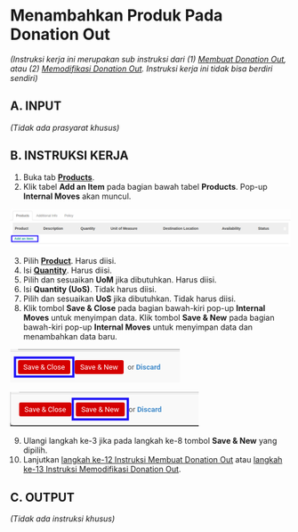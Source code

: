 # Menambahkan Produk Pada Donation Out

*(Instruksi kerja ini merupakan sub instruksi dari (1) [Membuat Donation Out](./membuat.md), atau (2) [Memodifikasi Donation Out](./modifikasi.md). Instruksi kerja ini tidak bisa berdiri sendiri)*

## A. INPUT

*(Tidak ada prasyarat khusus)*

## B. INSTRUKSI KERJA

1. Buka tab **[Products](./penjelasan.md#tab-products)**.
2. Klik tabel **Add an Item** pada bagian bawah tabel **Products**. Pop-up **Internal Moves** akan muncul.

![](../../img/donation-out/tombol-add-item-produk.png)

3. Pilih **[Product](./penjelasan.md#field-product)**. Harus diisi.
4. Isi **[Quantity](./penjelasan.md#field-quantity)**. Harus diisi.
5. Pilih dan sesuaikan **UoM** jika dibutuhkan. Harus diisi.
6. Isi **Quantity (UoS)**. Tidak harus diisi.
7. Pilih dan sesuaikan **UoS** jika dibutuhkan. Tidak harus diisi.
8. Klik tombol **Save & Close** pada bagian bawah-kiri pop-up **Internal Moves** untuk menyimpan data. Klik tombol **Save & New** pada bagian bawah-kiri pop-up **Internal Moves** untuk menyimpan data dan menambahkan data baru.

![](../../img/donation-out/tombol-save-close-produk.png)

![](../../img/donation-out/tombol-save-new-produk.png)

9. Ulangi langkah ke-3 jika pada langkah ke-8 tombol **Save & New** yang dipilih.
10. Lanjutkan [langkah ke-12 Instruksi Membuat Donation Out](./membuat.md#l12) atau [langkah ke-13 Instruksi Memodifikasi Donation Out](./modifikasi.md#l13).

## C. OUTPUT

*(Tidak ada instruksi khusus)*

